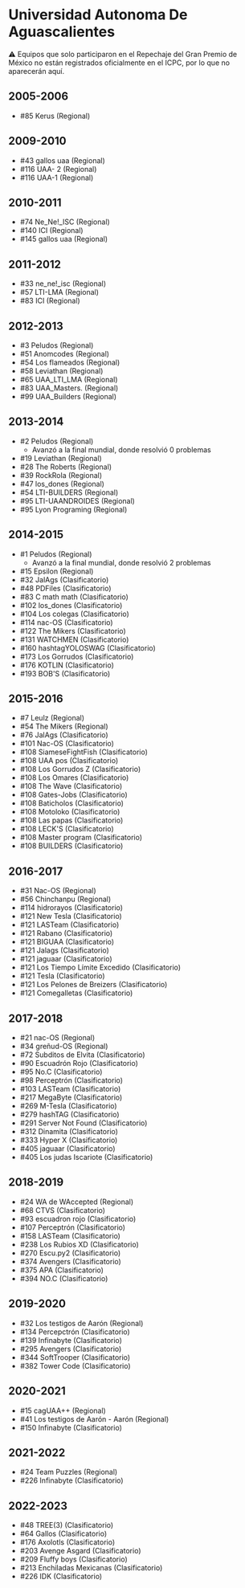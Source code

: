 # Universidad Autonoma De Aguascalientes

:warning: Equipos que solo participaron en el Repechaje del Gran Premio de México no están registrados oficialmente en el ICPC, por lo que no aparecerán aquí.

## 2005-2006

- #85 Kerus (Regional)

## 2009-2010

- #43 gallos uaa (Regional)
- #116 UAA- 2 (Regional)
- #116 UAA-1 (Regional)

## 2010-2011

- #74 Ne_Ne!_ISC (Regional)
- #140 ICI (Regional)
- #145 gallos uaa (Regional)

## 2011-2012

- #33 ne_ne!_isc (Regional)
- #57 LTI-LMA (Regional)
- #83 ICI (Regional)

## 2012-2013

- #3 Peludos (Regional)
- #51 Anomcodes (Regional)
- #54 Los flameados (Regional)
- #58 Leviathan (Regional)
- #65 UAA_LTI_LMA (Regional)
- #83 UAA_Masters. (Regional)
- #99 UAA_Builders (Regional)

## 2013-2014

- #2 Peludos (Regional)
  - Avanzó a la final mundial, donde resolvió 0 problemas
- #19 Leviathan (Regional)
- #28 The Roberts (Regional)
- #39 RockRola (Regional)
- #47 los_dones (Regional)
- #54 LTI-BUILDERS (Regional)
- #95 LTI-UAANDROIDES (Regional)
- #95 Lyon Programing (Regional)

## 2014-2015

- #1 Peludos (Regional)
  - Avanzó a la final mundial, donde resolvió 2 problemas
- #15 Epsilon (Regional)
- #32 JalAgs (Clasificatorio)
- #48 PDFiles (Clasificatorio)
- #83 C math math (Clasificatorio)
- #102 los_dones (Clasificatorio)
- #104 Los colegas (Clasificatorio)
- #114 nac-OS (Clasificatorio)
- #122 The Mikers (Clasificatorio)
- #131 WATCHMEN (Clasificatorio)
- #160 hashtagYOLOSWAG (Clasificatorio)
- #173 Los Gorrudos (Clasificatorio)
- #176 KOTLIN (Clasificatorio)
- #193 BOB'S (Clasificatorio)

## 2015-2016

- #7 Leulz (Regional)
- #54 The Mikers (Regional)
- #76 JalAgs (Clasificatorio)
- #101 Nac-OS (Clasificatorio)
- #108 SiameseFightFish (Clasificatorio)
- #108 UAA pos (Clasificatorio)
- #108 Los Gorrudos Z (Clasificatorio)
- #108 Los Omares (Clasificatorio)
- #108 The Wave (Clasificatorio)
- #108 Gates-Jobs (Clasificatorio)
- #108 Baticholos (Clasificatorio)
- #108 Motoloko (Clasificatorio)
- #108 Las papas (Clasificatorio)
- #108 LECK'S (Clasificatorio)
- #108 Master program (Clasificatorio)
- #108 BUILDERS (Clasificatorio)

## 2016-2017

- #31 Nac-OS (Regional)
- #56 Chinchanpu (Regional)
- #114 hidrorayos (Clasificatorio)
- #121 New Tesla (Clasificatorio)
- #121 LASTeam (Clasificatorio)
- #121 Rabano (Clasificatorio)
- #121 BIGUAA (Clasificatorio)
- #121 Jalags (Clasificatorio)
- #121 jaguaar (Clasificatorio)
- #121 Los Tiempo Límite Excedido (Clasificatorio)
- #121 Tesla (Clasificatorio)
- #121 Los Pelones de Breizers (Clasificatorio)
- #121 Comegalletas (Clasificatorio)

## 2017-2018

- #21 nac-OS (Regional)
- #34 greñud-OS (Regional)
- #72 Subditos de Elvita (Clasificatorio)
- #90 Escuadrón Rojo (Clasificatorio)
- #95 No.C (Clasificatorio)
- #98 Perceptrón (Clasificatorio)
- #103 LASTeam (Clasificatorio)
- #217 MegaByte (Clasificatorio)
- #269 M-Tesla (Clasificatorio)
- #279 hashTAG (Clasificatorio)
- #291 Server Not Found (Clasificatorio)
- #312 Dinamita (Clasificatorio)
- #333 Hyper X (Clasificatorio)
- #405 jaguaar (Clasificatorio)
- #405 Los judas Iscariote (Clasificatorio)

## 2018-2019

- #24 WA de WAccepted (Regional)
- #68 CTVS (Clasificatorio)
- #93 escuadron rojo (Clasificatorio)
- #107 Perceptrón (Clasificatorio)
- #158 LASTeam (Clasificatorio)
- #238 Los Rubios XD (Clasificatorio)
- #270 Escu.py2 (Clasificatorio)
- #374 Avengers (Clasificatorio)
- #375 APA (Clasificatorio)
- #394 NO.C (Clasificatorio)

## 2019-2020

- #32 Los testigos de Aarón (Regional)
- #134 Percepctrón (Clasificatorio)
- #139 Infinabyte (Clasificatorio)
- #295 Avengers (Clasificatorio)
- #344 SoftTrooper (Clasificatorio)
- #382 Tower Code (Clasificatorio)

## 2020-2021

- #15 cagUAA++ (Regional)
- #41 Los testigos de Aarón - Aarón (Regional)
- #150 Infinabyte (Clasificatorio)

## 2021-2022

- #24 Team Puzzles (Regional)
- #226 Infinabyte (Clasificatorio)

## 2022-2023

- #48 TREE(3) (Clasificatorio)
- #64 Gallos (Clasificatorio)
- #176 Axolotls (Clasificatorio)
- #203 Avenge Asgard (Clasificatorio)
- #209 Fluffy boys (Clasificatorio)
- #213 Enchiladas Mexicanas (Clasificatorio)
- #226 IDK (Clasificatorio)


